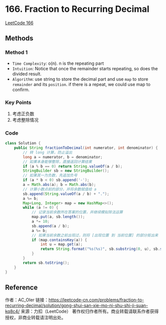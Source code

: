 # 166. Fraction to Recurring Decimal

[LeetCode 166](https://leetcode.com/problems/fraction-to-recurring-decimal/)

## Methods

### Method 1

* `Time Complexity`: o(n). n is the repeating part
* `Intuition`: Notice that once the remainder starts repeating, so does the divided result.
* `Algorithm`:
use string to store the decimal part and use `map` to store `remainder` and its `position`.  if there is a repeat, we could use map to confirm.

### Key Points

1. 考虑正负数
2. 考虑整除情况

### Code

```java
class Solution {
    public String fractionToDecimal(int numerator, int denominator) {
        // 转 long 计算，防止溢出
        long a = numerator, b = denominator;
        // 如果本身能够整除，直接返回计算结果
        if (a % b == 0) return String.valueOf(a / b);
        StringBuilder sb = new StringBuilder();
        // 如果其一为负数，先追加负号
        if (a * b < 0) sb.append('-');
        a = Math.abs(a); b = Math.abs(b);
        // 计算小数点前的部分，并将余数赋值给 a
        sb.append(String.valueOf(a / b) + ".");
        a %= b;
        Map<Long, Integer> map = new HashMap<>();
        while (a != 0) {
            // 记录当前余数所在答案的位置，并继续模拟除法运算
            map.put(a, sb.length());
            a *= 10;
            sb.append(a / b);
            a %= b;
            // 如果当前余数之前出现过，则将 [出现位置 到 当前位置] 的部分抠出来（循环小数部分）
            if (map.containsKey(a)) {
                int u = map.get(a);
                return String.format("%s(%s)", sb.substring(0, u), sb.substring(u));
            }
        }
        return sb.toString();
    }
}

```

## Reference

作者：AC_OIer
链接：https://leetcode-cn.com/problems/fraction-to-recurring-decimal/solution/gong-shui-san-xie-mo-ni-shu-shi-ji-suan-kq8c4/
来源：力扣（LeetCode）
著作权归作者所有。商业转载请联系作者获得授权，非商业转载请注明出处。